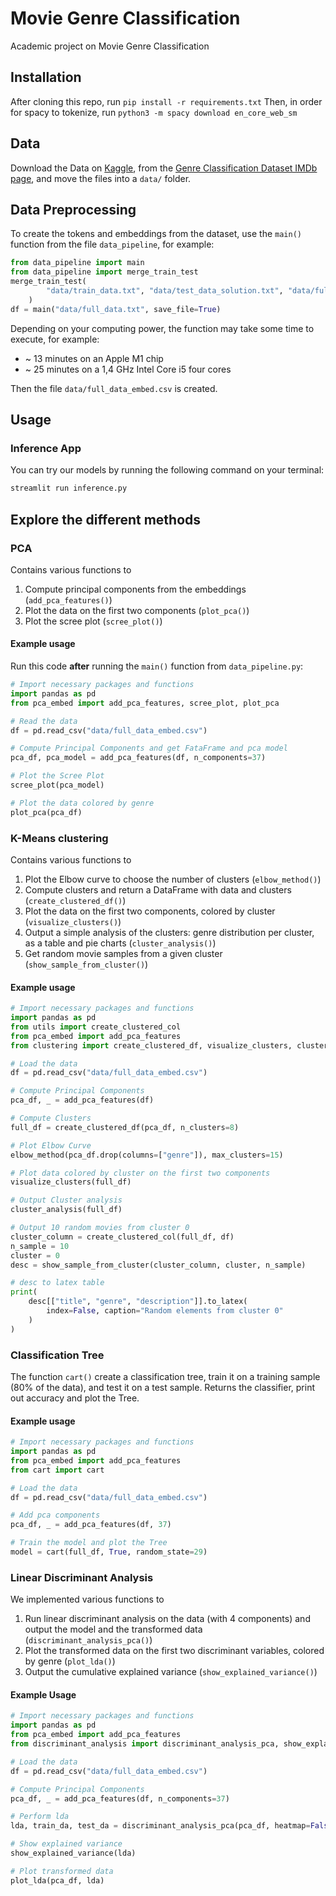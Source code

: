 # Movie Genre Classification

Academic project on Movie Genre Classification

## Installation

After cloning this repo, run `pip install -r requirements.txt`
Then, in order for spacy to tokenize, run `python3 -m spacy download en_core_web_sm`

## Data

Download the Data on [Kaggle](https://www.kaggle.com/datasets/hijest/genre-classification-dataset-imdb/download?datasetVersionNumber=1), from the [Genre Classification Dataset IMDb page](https://www.kaggle.com/datasets/hijest/genre-classification-dataset-imdb), and move the files into a `data/` folder.

## Data Preprocessing

To create the tokens and embeddings from the dataset, use the `main()` function from the file `data_pipeline`, for example:

```python
from data_pipeline import main
from data_pipeline import merge_train_test
merge_train_test(
        "data/train_data.txt", "data/test_data_solution.txt", "data/full_data.txt"
    )
df = main("data/full_data.txt", save_file=True)
```

Depending on your computing power, the function may take some time to execute, for
example:

- ~ 13 minutes on an Apple M1 chip
- ~ 25 minutes on a 1,4 GHz Intel Core i5 four cores

Then the file `data/full_data_embed.csv` is created.

## Usage

### Inference App

You can try our models by running the following command on your terminal:

```bash
streamlit run inference.py
```

## Explore the different methods

### PCA

Contains various functions to

1. Compute principal components from the embeddings (`add_pca_features()`)
2. Plot the data on the first two components (`plot_pca()`)
3. Plot the scree plot (`scree_plot()`)

#### Example usage

Run this code **after** running the `main()` function from `data_pipeline.py`:

```python
# Import necessary packages and functions
import pandas as pd
from pca_embed import add_pca_features, scree_plot, plot_pca

# Read the data
df = pd.read_csv("data/full_data_embed.csv")

# Compute Principal Components and get FataFrame and pca model
pca_df, pca_model = add_pca_features(df, n_components=37)

# Plot the Scree Plot
scree_plot(pca_model)

# Plot the data colored by genre
plot_pca(pca_df)
```

### K-Means clustering

Contains various functions to

1. Plot the Elbow curve to choose the number of clusters (`elbow_method()`)
2. Compute clusters and return a DataFrame with data and clusters (`create_clustered_df()`)
3. Plot the data on the first two components, colored by cluster (`visualize_clusters()`)
4. Output a simple analysis of the clusters: genre distribution per cluster, as
a table and pie charts (`cluster_analysis()`)
5. Get random movie samples from a given cluster (`show_sample_from_cluster()`)

#### Example usage

```python
# Import necessary packages and functions
import pandas as pd
from utils import create_clustered_col
from pca_embed import add_pca_features
from clustering import create_clustered_df, visualize_clusters, cluster_analysis, elbow_method

# Load the data
df = pd.read_csv("data/full_data_embed.csv")

# Compute Principal Components
pca_df, _ = add_pca_features(df)

# Compute Clusters
full_df = create_clustered_df(pca_df, n_clusters=8)

# Plot Elbow Curve
elbow_method(pca_df.drop(columns=["genre"]), max_clusters=15)

# Plot data colored by cluster on the first two components
visualize_clusters(full_df)

# Output Cluster analysis
cluster_analysis(full_df)

# Output 10 random movies from cluster 0
cluster_column = create_clustered_col(full_df, df)
n_sample = 10
cluster = 0
desc = show_sample_from_cluster(cluster_column, cluster, n_sample)

# desc to latex table
print(
    desc[["title", "genre", "description"]].to_latex(
        index=False, caption="Random elements from cluster 0"
    )
)
```

### Classification Tree

The function `cart()` create a classification tree, train it on a training
sample (80% of the data), and test it on a test sample. Returns the classifier,
print out accuracy and plot the Tree.

#### Example usage

```python
# Import necessary packages and functions
import pandas as pd
from pca_embed import add_pca_features
from cart import cart

# Load the data
df = pd.read_csv("data/full_data_embed.csv")

# Add pca components
pca_df, _ = add_pca_features(df, 37)

# Train the model and plot the Tree
model = cart(full_df, True, random_state=29)
```

### Linear Discriminant Analysis

We implemented various functions to

1. Run linear discriminant analysis on the data (with 4 components) and output
the model and the transformed data (`discriminant_analysis_pca()`)
2. Plot the transformed data on the first two discriminant variables, colored by
genre (`plot_lda()`)
3. Output the cumulative explained variance (`show_explained_variance()`)

#### Example Usage

```python
# Import necessary packages and functions
import pandas as pd
from pca_embed import add_pca_features
from discriminant_analysis import discriminant_analysis_pca, show_explained_variance, plot_lda

# Load the data
df = pd.read_csv("data/full_data_embed.csv")

# Compute Principal Components
pca_df, _ = add_pca_features(df, n_components=37)

# Perform lda
lda, train_da, test_da = discriminant_analysis_pca(pca_df, heatmap=False)

# Show explained variance
show_explained_variance(lda)

# Plot transformed data
plot_lda(pca_df, lda)
```
